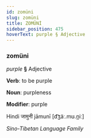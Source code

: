 ```yaml
---
id: zomüni
slug: zomüni
title: ZOMÜNİ
sidebar_position: 475
hoverText: purple § Adjective
---
```


### zomüni

*purple* **§** Adjective

**Verb**: to be purple

**Noun**: purpleness

**Modifier**: purple

Hindi जामुनी jāmunī [d͡ʒäː.mʊ.n̪iː]

*Sino-Tibetan Language Family*